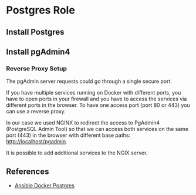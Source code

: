 # Postgres Role

## Install Postgres

## Install pgAdmin4

### Reverse Proxy Setup

The pgAdmin server requests could go through a single secure port.

If you have multiple services running on Docker with different ports, you have to open ports in your firewall and you have to access the services via different ports in the browser. To have one access port (port 80 or 443) you can use a reverse proxy.

In our case we used NGINX to redirect the access to  PgAdmin4 (PostgreSQL Admin Tool) so that we can access both services on the same port (443) in the browser with different base paths: [http://localhost/pgadmin](http://localhost/pgadmin).

It is possible to add additional services to the NGIX server.

## References

* [Ansible Docker Postgres](https://github.com/levonet/ansible-docker-postgres)
